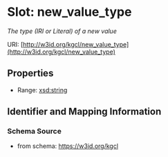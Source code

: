 # Slot: new_value_type
_The type (IRI or Literal) of a new value_


URI: [http://w3id.org/kgcl/new_value_type](http://w3id.org/kgcl/new_value_type)



<!-- no inheritance hierarchy -->


## Properties

 * Range: [xsd:string](xsd:string)



## Identifier and Mapping Information







### Schema Source


* from schema: https://w3id.org/kgcl



